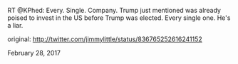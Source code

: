 RT @KPhed: Every. Single. Company. Trump just mentioned was already poised to invest in the US before Trump was elected. Every single one. He's a liar. 

original: http://twitter.com/jimmylittle/status/836765252616241152 

February 28, 2017